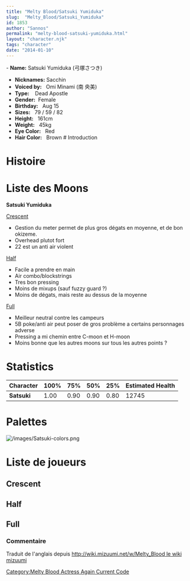 ```yaml
---
title: "Melty Blood/Satsuki Yumiduka"
slug:  "Melty_Blood/Satsuki_Yumiduka"
id: 1853
author: "Sannos"
permalink: "melty-blood-satsuki-yumiduka.html"
layout: "character.njk"
tags: "character"
date: "2014-01-10"
---
```


[](/images/Satsuki0.png)  - **Name:** Satsuki Yumiduka (弓塚さつき)
- **Nicknames:** Sacchin  
- **Voiced by:**   Omi Minami (南 央美)
- **Type:**    Dead Apostle
- **Gender:**  Female
- **Birthday:**   Aug 15
- **Sizes:**   79 / 59 / 82
- **Height:**   161cm
- **Weight:**   45kg
- **Eye Color:**   Red
- **Hair Color:**   Brown # Introduction

# Histoire

# Liste des Moons

**Satsuki Yumiduka**

[Crescent](Melty_Blood/Satsuki_Yumiduka/Crescent_Moon "wikilink")  
- Gestion du meter permet de plus gros dégats en moyenne, et de bon
okizeme.  
- Overhead plutot fort  
- 22 est un anti air violent

[Half](Melty_Blood/Satsuki_Yumiduka/Half_Moon "wikilink")  
- Facile a prendre en main  
- Air combo/blockstrings  
- Tres bon pressing  
- Moins de mixups (sauf fuzzy guard ?)  
- Moins de dégats, mais reste au dessus de la moyenne

[Full](Melty_Blood/Satsuki_Yumiduka/Full_Moon "wikilink")  
- Meilleur neutral contre les campeurs  
- 5B poke/anti air peut poser de gros problème a certains personnages
adverse  
- Pressing a mi chemin entre C-moon et H-moon  
- Moins bonne que les autres moons sur tous les autres points ?

# Statistics

| Character   | 100% | 75%  | 50%  | 25%  | Estimated Health |
|-------------|------|------|------|------|------------------|
| **Satsuki** | 1.00 | 0.90 | 0.90 | 0.80 | 12745            |

# Palettes

![](/images/Satsuki-colors.png "/images/Satsuki-colors.png")

# Liste de joueurs

## Crescent

## Half

## Full

### Commentaire

Traduit de l'anglais depuis [http://wiki.mizuumi.net/w/Melty_Blood le
wiki
mizuumi](http://wiki.mizuumi.net/w/Melty_Blood_le_wiki_mizuumi "wikilink")

[Category:Melty Blood Actress Again Current
Code](Category:Melty_Blood_Actress_Again_Current_Code "wikilink")
